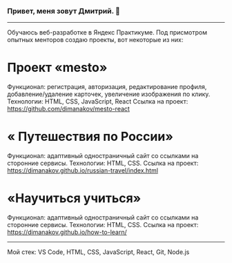 ### Привет, меня зовут Дмитрий. 👋

---

Обучаюсь веб-разработке в Яндекс Практикуме. Под присмотром опытных менторов создаю проекты, вот некоторые из них:

# Проект «mesto»
Функционал: регистрация, авторизация, редактирование профиля, добавление/удаление карточек, увеличение изображения по клику.
Технологии: HTML, CSS, JavaScript, React
Ссылка на проект: https://github.com/dimanakov/mesto-react

# « Путешествия по России»
Функционал: адаптивный одностраничный сайт со ссылками на сторонние сервисы.
Технологии: HTML, CSS.
Ссылка на проект: https://dimanakov.github.io/russian-travel/index.html

# «Научиться учиться»
Функционал: адаптивный одностраничный сайт со ссылками на сторонние сервисы.
Технологии: HTML, CSS.
Ссылка на проект: https://dimanakov.github.io/how-to-learn/

---

Мой стек: VS Code, HTML, CSS, JavaScript, React, Git, Node.js
<!--
**dimanakov/dimanakov** is a ✨ _special_ ✨ repository because its `README.md` (this file) appears on your GitHub profile.

Here are some ideas to get you started:

- 🔭 I’m currently working on ...
- 🌱 I’m currently learning ...
- 👯 I’m looking to collaborate on ...
- 🤔 I’m looking for help with ...
- 💬 Ask me about ...
- 📫 How to reach me: ...
- 😄 Pronouns: ...
- ⚡ Fun fact: ...
-->
